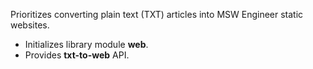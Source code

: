 Prioritizes converting plain text (TXT) articles into MSW Engineer static
websites.

- Initializes library module **web**.
- Provides **txt-to-web** API.
